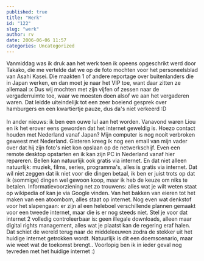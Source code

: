 ```yaml
---
published: true
title: "Werk"
id: "122"
slug: "werk"
author: rv
date: 2006-06-06 11:57
categories: Uncategorized
---
```

Vanmiddag was ik druk aan het werk toen ik opeens opgeschrikt werd door Takako, die me vertelde dat we op de foto mochten voor het personeelsblad van Asahi Kasei. Die maakten 1 of andere reportage over buitenlanders die in Japan werken, en dan moet je naar het VIP toe, want daar zitten ze allemaal :x Dus wij mochten met zijn vijfen of zessen naar de vergaderruimte toe, waar we moesten doen alsof we aan het vergaderen waren. Dat leidde uiteindelijk tot een zeer boeiend gesprek over hamburgers en een kwartiertje pauze, dus da's niet verkeerd :D<br /><br />In ander nieuws: ik ben een ouwe lul aan het worden.  Vanavond waren Liou en ik het erover eens geworden dat het internet geweldig is. Hoezo contact houden met Nederland vanaf Japan? Mijn computer is nog nooit verbroken geweest met Nederland. Gisteren kreeg ik nog een email van mijn vader over dat hij zijn foto's niet kon opslaan op de netwerkschijf. Even een remote desktop opstarten en ik kan zijn PC in Nederland vanaf hier repareren. Bellen kan natuurlijk ook gratis via internet. En dat niet alleen natuurlijk: muziek, films, series, programma's, alles is gratis via internet. Dat wil niet zeggen dat ik niet voor die dingen betaal, ik ben er juist trots op dat ik (sommige) dingen wel gewoon koop, maar ik heb de keuze om niks te betalen.  Informatievoorziening net zo trouwens: alles wat je wilt weten staat op wikipedia of kan je via Google vinden. Van het bakken van eieren tot het maken van een atoombom, alles staat op internet. Nog even wat denkstof voor het slapengaan: er zijn al een heleboel verschillende plannen gemaakt voor een tweede internet, maar die is er nog steeds niet. Stel je voor dat internet 2 volledig controleerbaar is: geen illegale downloads, alleen maar digital rights management, alles wat je plaatst kan de regering eraf halen. Dat schiet de wereld terug naar de middeleeuwen zodra de stekker uit het huidige internet getrokken wordt.  Natuurlijk is dit een doemscenario, maar wie weet wat de toekomst brengt.. Voorlopig ben ik in ieder geval nog tevreden met het huidige internet :)